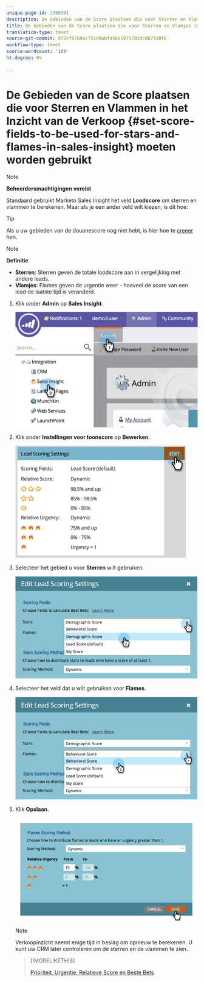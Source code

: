 ```yaml
---
unique-page-id: 2360301
description: De Gebieden van de Score plaatsen die voor Sterren en Vlammen in het Inzicht van de Verkoop - Marketo Docs - de Documentatie van het Product moeten worden gebruikt
title: De Gebieden van de Score plaatsen die voor Sterren en Vlamjes in het Inzicht van de Verkoop moeten worden gebruikt
translation-type: tm+mt
source-git-commit: 972cf9769ac751d9abfd5665975703dcd07930f0
workflow-type: tm+mt
source-wordcount: '169'
ht-degree: 0%

---
```



# De Gebieden van de Score plaatsen die voor Sterren en Vlammen in het Inzicht van de Verkoop {#set-score-fields-to-be-used-for-stars-and-flames-in-sales-insight} moeten worden gebruikt

>[!NOTE]
>
>**Beheerdersmachtigingen vereist**

Standaard gebruikt Marketo Sales Insight het veld **Loodscore** om sterren en vlammen te berekenen. Maar als je een ander veld wilt kiezen, is dit hoe:

>[!TIP]
>
>Als u uw gebieden van de douanescore nog niet hebt, is hier hoe te [creeer ](/help/marketo/product-docs/administration/field-management/create-a-custom-field-in-marketo.md) hen.

>[!NOTE]
>
>**Definitie**
>
>* **Sterren**: Sterren geven de totale loodscore aan in vergelijking met andere leads.
>* **Vlamjes**: Flames geven de urgentie weer - hoeveel de score van een lead de laatste tijd is veranderd.

>



1. Klik onder **Admin** op **Sales Insight**.

   ![](assets/image2014-9-16-13-3a27-3a19.png)

1. Klik onder **Instellingen voor toonscore** op **Bewerken**.

   ![](assets/image2014-9-16-13-3a27-3a33.png)

1. Selecteer het gebied u voor **Sterren** wilt gebruiken.

   ![](assets/image2014-9-16-13-3a27-3a45.png)

1. Selecteer het veld dat u wilt gebruiken voor **Flames**.

   ![](assets/image2014-9-16-13-3a28-3a1.png)

1. Klik **Opslaan**.

   ![](assets/image2014-9-16-13-3a28-3a18.png)

   >[!NOTE]
   >
   >Verkoopinzicht neemt enige tijd in beslag om opnieuw te berekenen. U kunt uw CRM later controleren om de sterren en de vlammen te zien.

   >[!MORELIKETHIS]
   >
   >[Prioriteit, Urgentie, Relatieve Score en Beste Bets](/help/marketo/product-docs/marketo-sales-insight/msi-for-salesforce/features/stars-and-flames/priority-urgency-relative-score-and-best-bets.md)
